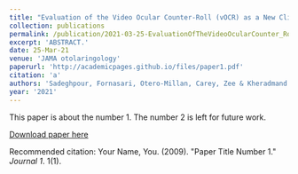 ```yaml
---
title: "Evaluation of the Video Ocular Counter-Roll (vOCR) as a New Clinical Test of Otolith Function in Peripheral Vestibulopathy"
collection: publications
permalink: /publication/2021-03-25-EvaluationOfTheVideoOcularCounter_Roll_vOCR_AsANewClinicalTestO
excerpt: 'ABSTRACT.'
date: 25-Mar-21
venue: 'JAMA otolaringology'
paperurl: 'http://academicpages.github.io/files/paper1.pdf'
citation: 'a'
authors: 'Sadeghpour, Fornasari, Otero-Millan, Carey, Zee & Kheradmand'
year: '2021'
---
```

This paper is about the number 1. The number 2 is left for future work.

[Download paper here](http://academicpages.github.io/files/paper1.pdf)

Recommended citation: Your Name, You. (2009). "Paper Title Number 1." <i>Journal 1</i>. 1(1).
